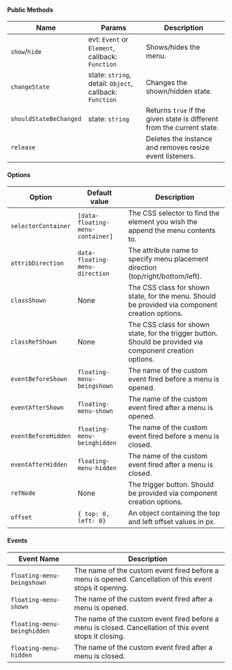 #### Public Methods

| Name                   | Params                                                  | Description                                                            |
| ---------------------- | ------------------------------------------------------- | ---------------------------------------------------------------------- |
| `show`/`hide`          | evt: `Event` or `Element`, callback: `Function`         | Shows/hides the menu.                                                  |
| `changeState`          | state: `string`, detail: `Object`, callback: `Function` | Changes the shown/hidden state.                                        |
| `shouldStateBeChanged` | state: `string`                                         | Returns `true` if the given state is different from the current state. |
| `release`              |                                                         | Deletes the instance and removes resize event listeners.               |

#### Options

| Option              | Default value                    | Description                                                                                               |
| ------------------- | -------------------------------- | --------------------------------------------------------------------------------------------------------- |
| `selectorContainer` | `[data-floating-menu-container]` | The CSS selector to find the element you wish the append the menu contents to.                            |
| `attribDirection`   | `data-floating-menu-direction`   | The attribute name to specify menu placement direction (top/right/bottom/left).                           |
| `classShown`        | None                             | The CSS class for shown state, for the menu. Should be provided via component creation options.           |
| `classRefShown`     | None                             | The CSS class for shown state, for the trigger button. Should be provided via component creation options. |
| `eventBeforeShown`  | `floating-menu-beingshown`       | The name of the custom event fired before a menu is opened.                                               |
| `eventAfterShown`   | `floating-menu-shown`            | The name of the custom event fired after a menu is opened.                                                |
| `eventBeforeHidden` | `floating-menu-beinghidden`      | The name of the custom event fired before a menu is closed.                                               |
| `eventAfterHidden`  | `floating-menu-hidden`           | The name of the custom event fired after a menu is closed.                                                |
| `refNode`           | None                             | The trigger button. Should be provided via component creation options.                                    |
| `offset`            | `{ top: 0, left: 0}`             | An object containing the top and left offset values in px.                                                |

#### Events

| Event Name                  | Description                                                                                              |
| --------------------------- | -------------------------------------------------------------------------------------------------------- |
| `floating-menu-beingshown`  | The name of the custom event fired before a menu is opened. Cancellation of this event stops it opening. |
| `floating-menu-shown`       | The name of the custom event fired after a menu is opened.                                               |
| `floating-menu-beinghidden` | The name of the custom event fired before a menu is closed. Cancellation of this event stops it closing. |
| `floating-menu-hidden`      | The name of the custom event fired after a menu is closed.                                               |
